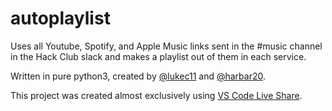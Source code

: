 # autoplaylist
Uses all Youtube, Spotify, and Apple Music links sent in the #music channel in the Hack Club slack and makes a playlist out of them in each service.

Written in pure python3, created by [@lukec11](https://github.com/lukec11) and [@harbar20](https://github.com/harbar20).

This project was created almost exclusively using [VS Code Live Share](https://marketplace.visualstudio.com/items?itemName=MS-vsliveshare.vsliveshare).